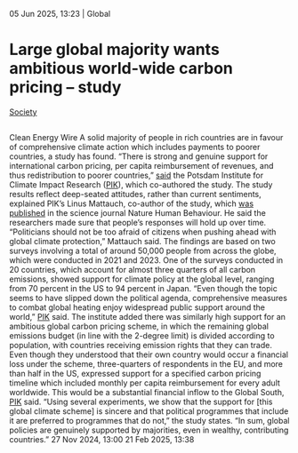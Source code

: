 05 Jun 2025, 13:23
| 
Global
# Large global majority wants ambitious world-wide carbon pricing – study
[Society](https://www.cleanenergywire.org/topics/Society)
## 
Clean Energy Wire
A solid majority of people in rich countries are in favour of comprehensive climate action which includes payments to poorer countries, a study has found. “There is strong and genuine support for international carbon pricing, per capita reimbursement of revenues, and thus redistribution to poorer countries,” [said](https://www.pik-potsdam.de/en/news/latest-news/encouraging-findings-on-public-acceptance-of-global-climate-policy) the Potsdam Institute for Climate Impact Research ([PIK](https://www.cleanenergywire.org/experts/pik-potsdam-institute-climate-impact-research)), which co-authored the study.
The study results reflect deep-seated attitudes, rather than current sentiments, explained PIK’s Linus Mattauch, co-author of the study, which [was published](https://doi.org/10.1038/s41562-025-02175-9) in the science journal Nature Human Behaviour. He said the researchers made sure that people’s responses will hold up over time.
“Politicians should not be too afraid of citizens when pushing ahead with global climate protection,” Mattauch said. The findings are based on two surveys involving a total of around 50,000 people from across the globe, which were conducted in 2021 and 2023.
One of the surveys conducted in 20 countries, which account for almost three quarters of all carbon emissions, showed support for climate policy at the global level, ranging from 70 percent in the US to 94 percent in Japan. “Even though the topic seems to have slipped down the political agenda, comprehensive measures to combat global heating enjoy widespread public support around the world,” [PIK](https://www.cleanenergywire.org/experts/pik-potsdam-institute-climate-impact-research) said.
The institute added there was similarly high support for an ambitious global carbon pricing scheme, in which the remaining global emissions budget (in line with the 2-degree limit) is divided according to population, with countries receiving emission rights that they can trade.
Even though they understood that their own country would occur a financial loss under the scheme, three-quarters of respondents in the EU, and more than half in the US, expressed support for a specified carbon pricing timeline which included monthly per capita reimbursement for every adult worldwide. This would be a substantial financial inflow to the Global South, [PIK](https://www.cleanenergywire.org/experts/pik-potsdam-institute-climate-impact-research) said. 
“Using several experiments, we show that the support for [this global climate scheme] is sincere and that political programmes that include it are preferred to programmes that do not,” the study states. “In sum, global policies are genuinely supported by majorities, even in wealthy, contributing countries.”
27 Nov 2024, 13:00
21 Feb 2025, 13:38